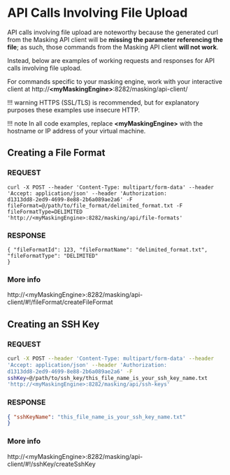 # API Calls Involving File Upload

API calls involving file upload are noteworthy because the generated
curl from the Masking API client will be **missing the parameter
referencing the file**; as such, those commands from the Masking API
client **will not work**.

Instead, below are examples of working requests and responses for API
calls involving file upload.

For commands specific to your masking engine, work with your interactive
client at
http://**&lt;myMaskingEngine&gt;**:8282/masking/api-client/

!!! warning
    HTTPS (SSL/TLS) is recommended, but for explanatory purposes these examples use insecure HTTP.

!!! note
    In all code examples, replace **\<myMaskingEngine\>** with the hostname or IP address of your virtual machine.

## Creating a File Format

### **REQUEST**

```
curl -X POST --header 'Content-Type: multipart/form-data' --header
'Accept: application/json' --header 'Authorization:
d1313dd8-2ed9-4699-8e88-2b6a089ae2a6' -F
fileFormat=@/path/to/file_format/delimited_format.txt -F
fileFormatType=DELIMITED
'http://<myMaskingEngine>:8282/masking/api/file-formats'
```
### **RESPONSE**

```
{ "fileFormatId": 123, "fileFormatName": "delimited_format.txt",
"fileFormatType": "DELIMITED"
}
```

### **More info**

http://&lt;myMaskingEngine&gt;:8282/masking/api-client/#!/fileFormat/createFileFormat

## Creating an SSH Key

### **REQUEST**

``` bash
curl -X POST --header 'Content-Type: multipart/form-data' --header
'Accept: application/json' --header 'Authorization:
d1313dd8-2ed9-4699-8e88-2b6a089ae2a6' -F
sshKey=@/path/to/ssh_key/this_file_name_is_your_ssh_key_name.txt
'http://<myMaskingEngine>:8282/masking/api/ssh-keys'
```

### **RESPONSE**

``` json
{ "sshKeyName": "this_file_name_is_your_ssh_key_name.txt"
}
```

### **More info**

http://&lt;myMaskingEngine&gt;:8282/masking/api-client/#!/sshKey/createSshKey
